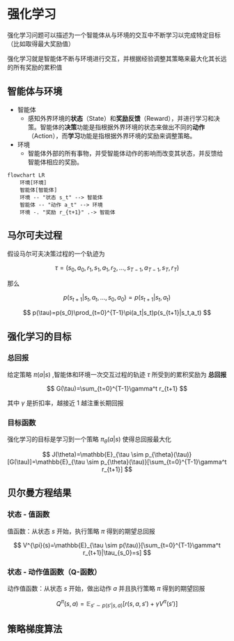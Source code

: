 # 强化学习

强化学习问题可以描述为一个智能体从与环境的交互中不断学习以完成特定目标（比如取得最大奖励值）

强化学习就是智能体不断与环境进行交互，并根据经验调整其策略来最大化其长远的所有奖励的累积值

## 智能体与环境

- 智能体
  - 感知外界环境的**状态**（State）和**奖励反馈**（Reward），并进行学习和决策。智能体的**决策**功能是指根据外界环境的状态来做出不同的**动作**（Action），而**学习**功能是指根据外界环境的奖励来调整策略。
- 环境
  - 智能体外部的所有事物，并受智能体动作的影响而改变其状态，并反馈给智能体相应的奖励。

```mermaid
flowchart LR
    环境[环境]
    智能体[智能体]
    环境 -- "状态 s_t" --> 智能体
    智能体 -- "动作 a_t" --> 环境
    环境 -. "奖励 r_{t+1}" .-> 智能体
```

## 马尔可夫过程

假设马尔可夫决策过程的一个轨迹为

$$
\tau = (s_0, a_0, r_1, s_1, a_1, r_2, \ldots, s_{T-1}, a_{T-1},s_T,r_T)
$$

那么

$$
p(s_{t+1}|s_t,a_t,\ldots,s_0,a_0)=p(s_{t+1}|s_t,a_t)
$$

$$
p(\tau)=p(s_0)\prod_{t=0}^{T-1}\pi(a_t|s_t)p(s_{t+1}|s_t,a_t)
$$

## 强化学习的目标

### 总回报

给定策略 $\pi(a|s)$ ,智能体和环境一次交互过程的轨迹 $\tau$ 所受到的累积奖励为 **总回报**

$$
G(\tau)=\sum_{t=0}^{T-1}\gamma^t r_{t+1}
$$

其中 $\gamma$ 是折扣率，越接近 1 越注重长期回报

### 目标函数

强化学习的目标是学习到一个策略 $\pi_{\theta}(a|s)$ 使得总回报最大化

$$
J(\theta)=\mathbb{E}_{\tau \sim p_{\theta}(\tau)}[G(\tau)]=\mathbb{E}_{\tau \sim p_{\theta}(\tau)}[\sum_{t=0}^{T-1}\gamma^t r_{t+1}]
$$

## 贝尔曼方程结果

### 状态 - 值函数

值函数：从状态 $s$ 开始，执行策略 $\pi$ 得到的期望总回报

$$
V^{\pi}(s)=\mathbb{E}_{\tau \sim p(\tau)}[\sum_{t=0}^{T-1}\gamma^t r_{t+1}|\tau_{s_0}=s]
$$

### 状态 - 动作值函数（Q-函数）

动作值函数：从状态 $s$ 开始，做出动作 $a$ 并且执行策略 $\pi$ 得到的期望回报

$$
Q^{\pi}(s,a)=\mathbb{E}_{s\prime \sim p(s\prime | s,a)}[r(s,a,s\prime)+\gamma V^{\pi}(s\prime)]
$$

## 策略梯度算法
